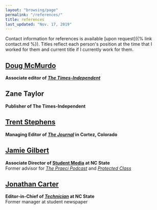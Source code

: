 ```yaml
---
layout: "browsing/page"
permalink: "/references/"
title: references
last_updated: "Nov. 17, 2019"
---
```

Contact information for references is available [upon request]({% link contact.md %}). Titles reflect each person's position at the time that I worked for them and current title if I currently work for them.

## [Doug McMurdo](https://moabtimes.com/author/doug-mcmurdo/)
**Associate editor of _[The Times-Independent]_**

## Zane Taylor
**Publisher of The Times-Independent**

## [Trent Stephens](https://twitter.com/bc_trent)
**Managing Editor of _[The Journal]_ in Cortez, Colorado**  

## [Jamie Gilbert](https://www.linkedin.com/in/jamielynngilbert/)  
**Associate Director of [Student Media] at NC State**  
Former advisor for _[The Praeci Podcast]_ and _[Protected Class]_

## [Jonathan Carter](https://www.linkedin.com/in/jonathan-carter-b67430146/)  
**Editor-in-Chief of _[Technician]_ at NC State**  
Former manager at student newspaper

[The Journal]: https://the-journal.com
[The Times-Independent]: https://moabtimes.com
[Technician]: http://www.technicianonline.com
[The Praeci Podcast]: https://praeci.com/podcast/
[Protected Class]: https://praeci.com/protected-class/
[Student Media]: https://studentmedia.dasa.ncsu.edu
